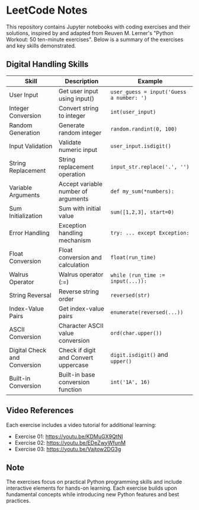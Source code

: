 # LeetCode Notes

This repository contains Jupyter notebooks with coding exercises and their solutions, inspired by and adapted from Reuven M. Lerner's "Python Workout: 50 ten-minute exercises". Below is a summary of the exercises and key skills demonstrated.

## Digital Handling Skills

| Skill | Description | Example |
|-------|-------------|---------|
| User Input | Get user input using input() | `user_guess = input('Guess a number: ')` |
| Integer Conversion | Convert string to integer | `int(user_input)` |
| Random Generation | Generate random integer | `random.randint(0, 100)` |
| Input Validation | Validate numeric input | `user_input.isdigit()` |
| String Replacement | String replacement operation | `input_str.replace('.', '')` |
| Variable Arguments | Accept variable number of arguments | `def my_sum(*numbers):` |
| Sum Initialization | Sum with initial value | `sum([1,2,3], start=0)` |
| Error Handling | Exception handling mechanism | `try: ... except Exception:` |
| Float Conversion | Float conversion and calculation | `float(run_time)` |
| Walrus Operator | Walrus operator (:=) | `while (run_time := input(...)):` |
| String Reversal | Reverse string order | `reversed(str)` |
| Index-Value Pairs | Get index-value pairs | `enumerate(reversed(...))` |
| ASCII Conversion | Character ASCII value conversion | `ord(char.upper())` |
| Digital Check and Conversion | Check if digit and Convert uppercase | `digit.isdigit()` and `upper()` |
| Built-in Conversion | Built-in base conversion function | `int('1A', 16)` |

## Video References

Each exercise includes a video tutorial for additional learning:
- Exercise 01: https://youtu.be/KDMuGX9QtNI
- Exercise 02: https://youtu.be/EDeZwyWfunM
- Exercise 03: https://youtu.be/Vajtow2DG3g

## Note
The exercises focus on practical Python programming skills and include interactive elements for hands-on learning. Each exercise builds upon fundamental concepts while introducing new Python features and best practices.


